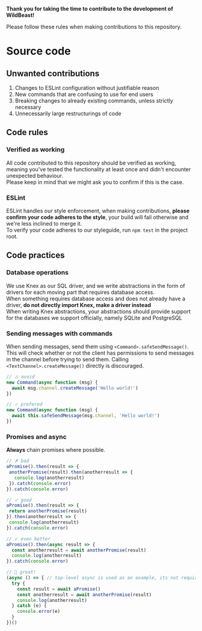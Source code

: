 **Thank you for taking the time to contribute to the development of WildBeast!**

Please follow these rules when making contributions to this repository.

# Source code

## Unwanted contributions

1. Changes to ESLint configuration without justifiable reason
2. New commands that are confusing to use for end users
3. Breaking changes to already existing commands, unless strictly necessary 
4. Unnecessarily large restructurings of code

## Code rules

### Verified as working

All code contributed to this repository should be verified as working, meaning you've tested the functionality at least once and didn't encounter unexpected behaviour.   
Please keep in mind that we might ask you to confirm if this is the case.

### ESLint

ESLint handles our style enforcement, when making contributions, **please confirm your code adheres to the style**, your build will fail otherwise and we're less inclined to merge it.   
To verify your code adheres to our styleguide, run `npm test` in the project root.

## Code practices

### Database operations

We use Knex as our SQL driver, and we write abstractions in the form of drivers for each moving part that requires database access.   
When something requires database access and does not already have a driver, **do not directly import Knex, make a driver instead**   
When writing Knex abstractions, your abstractions should provide support for the databases we support officially, namely SQLite and PostgreSQL

### Sending messages with commands

When sending messages, send them using `<Command>.safeSendMessage()`. This will check whether or not the client has permissions to send messages in the channel before trying to send them. Calling `<TextChannel>.createMessage()` directly is discouraged.

```js
// ⚠ avoid
new Command(async function (msg) {
  await msg.channel.createMessage('Hello world!')
})
```

```js
// ✓ prefered
new Command(async function (msg) {
  await this.safeSendMessage(msg.channel, 'Hello world!')
})
```

### Promises and async

**Always** chain promises where possible.   

```js
// ✗ bad
aPromise().then(result => {
 anotherPromise(result).then(anotherresult => {
   console.log(anotherresult)
 }).catch(console.error)
}).catch(console.error)
```

```js
// ✓ good
aPromise().then(result => {
 return anotherPromise(result)
}).then(anotherresult => {
 console.log(anotherresult)
}).catch(console.error)
```

```js
// ✓ even better
aPromise().then(async result => {
  const anotherresult = await anotherPromise(result)
  console.log(anotherresult)
}).catch(console.error)
```

```js
// 💯 great!
(async () => { // top-level async is used as an example, its not required
  try {
    const result = await aPromise()
    const anotherresult = await anotherPromise(result)
    console.log(anotherresult)
  } catch (e) { 
    console.error(e) 
  }
})()
```